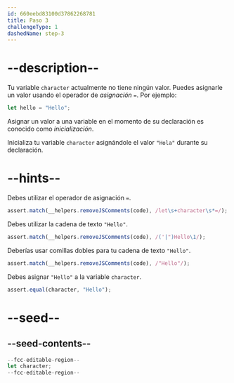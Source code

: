 ```yaml
---
id: 660eebd83100d37862268781
title: Paso 3
challengeType: 1
dashedName: step-3
---
```


# --description--

Tu variable `character` actualmente no tiene ningún valor. Puedes asignarle un valor usando el operador de <dfn>asignación</dfn> `=`. Por ejemplo:

```js
let hello = "Hello";
```

Asignar un valor a una variable en el momento de su declaración es conocido como <dfn>inicialización</dfn>.

Inicializa tu variable `character` asignándole el valor `"Hola"` durante su declaración.

# --hints--

Debes utilizar el operador de asignación `=`.

```js
assert.match(__helpers.removeJSComments(code), /let\s+character\s*=/);
```

Debes utilizar la cadena de texto `"Hello"`.

```js
assert.match(__helpers.removeJSComments(code), /('|")Hello\1/);
```

Deberías usar comillas dobles para tu cadena de texto `"Hello"`.

```js
assert.match(__helpers.removeJSComments(code), /"Hello"/);
```

Debes asignar `"Hello"` a la variable `character`.

```js
assert.equal(character, "Hello");
```

# --seed--

## --seed-contents--

```js
--fcc-editable-region--
let character;
--fcc-editable-region--
```
